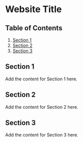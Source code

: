# Website Title

## Table of Contents

1. [Section 1](#section-1)
2. [Section 2](#section-2)
3. [Section 3](#section-3)

## Section 1

Add the content for Section 1 here.

## Section 2

Add the content for Section 2 here.

## Section 3

Add the content for Section 3 here.
